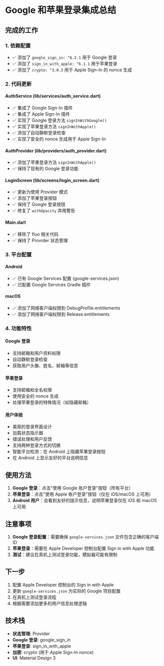 # Google 和苹果登录集成总结

## 完成的工作

### 1. 依赖配置
- ✅ 添加了 `google_sign_in: ^6.2.1` 用于 Google 登录
- ✅ 添加了 `sign_in_with_apple: ^6.1.1` 用于苹果登录
- ✅ 添加了 `crypto: ^3.0.3` 用于 Apple Sign-In 的 nonce 生成

### 2. 代码更新

#### AuthService (lib/services/auth_service.dart)
- ✅ 集成了 Google Sign-In 插件
- ✅ 集成了 Apple Sign-In 插件
- ✅ 实现了 Google 登录方法 `signInWithGoogle()`
- ✅ 实现了苹果登录方法 `signInWithApple()`
- ✅ 添加了自动静默登录检查
- ✅ 实现了安全的 nonce 生成用于 Apple Sign-In

#### AuthProvider (lib/providers/auth_provider.dart)
- ✅ 添加了苹果登录方法 `signInWithApple()`
- ✅ 保持了现有的 Google 登录功能

#### LoginScreen (lib/screens/login_screen.dart)
- ✅ 更新为使用 Provider 模式
- ✅ 添加了苹果登录按钮
- ✅ 保持了 Google 登录按钮
- ✅ 修复了 `withOpacity` 弃用警告

#### Main.dart
- ✅ 移除了 fluo 相关代码
- ✅ 保持了 Provider 状态管理

### 3. 平台配置

#### Android
- ✅ 已有 Google Services 配置 (google-services.json)
- ✅ 已配置 Google Services Gradle 插件

#### macOS
- ✅ 添加了网络客户端权限到 DebugProfile.entitlements
- ✅ 添加了网络客户端权限到 Release.entitlements

### 4. 功能特性

#### Google 登录
- 支持邮箱和用户资料权限
- 自动静默登录检查
- 获取用户头像、姓名、邮箱等信息

#### 苹果登录
- 支持邮箱和全名权限
- 使用安全的 nonce 生成
- 处理苹果登录的特殊情况（如隐藏邮箱）

#### 用户体验
- 美观的登录界面设计
- 加载状态指示器
- 错误处理和用户反馈
- 支持两种登录方式的切换
- 智能平台检测：在 Android 上隐藏苹果登录按钮
- 在 Android 上显示友好的平台说明信息

## 使用方法

1. **Google 登录**：点击"使用 Google 账户登录"按钮（所有平台）
2. **苹果登录**：点击"使用 Apple 账户登录"按钮（仅在 iOS/macOS 上可用）
3. **Android 用户**：会看到友好的提示信息，说明苹果登录仅在 iOS 和 macOS 上可用

## 注意事项

1. **Google 登录配置**：需要确保 `google-services.json` 文件包含正确的客户端 ID
2. **苹果登录**：需要在 Apple Developer 控制台配置 Sign in with Apple 功能
3. **测试**：建议在真机上测试登录功能，模拟器可能有限制

## 下一步

1. 配置 Apple Developer 控制台的 Sign in with Apple
2. 更新 `google-services.json` 为实际的 Google 项目配置
3. 在真机上测试登录流程
4. 根据需要添加更多的用户信息处理逻辑

## 技术栈

- **状态管理**: Provider
- **Google 登录**: google_sign_in
- **苹果登录**: sign_in_with_apple
- **加密**: crypto (用于 Apple Sign-In nonce)
- **UI**: Material Design 3
